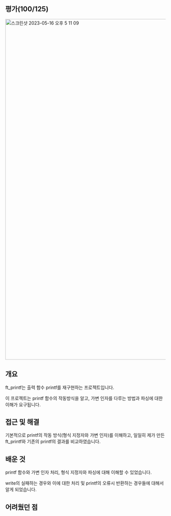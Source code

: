 ## 평가(100/125)
<img width="1072" alt="스크린샷 2023-05-16 오후 5 11 09" src="https://github.com/Ssuamje/42Seoul/assets/105692206/c0d120b1-64c5-459c-86a1-d95635634298">

## 개요

ft_printf는 출력 함수 printf를 재구현하는 프로젝트입니다. 

이 프로젝트는 printf 함수의 작동방식을 알고, 가변 인자를 다루는 방법과 파싱에 대한 이해가 요구됩니다.  

## 접근 및 해결

기본적으로 printf의 작동 방식(형식 지정자와 가변 인자)를 이해하고, 일일히 제가 만든 ft_printf와 기존의 printf의 결과를 비교하였습니다.

## 배운 것

printf 함수와 가변 인자 처리, 형식 지정자와 파싱에 대해 이해할 수 있었습니다.

write의 실패하는 경우와 이에 대한 처리 및 printf의 오류시 반환하는 경우들에 대해서 알게 되었습니다.

## 어려웠던 점
